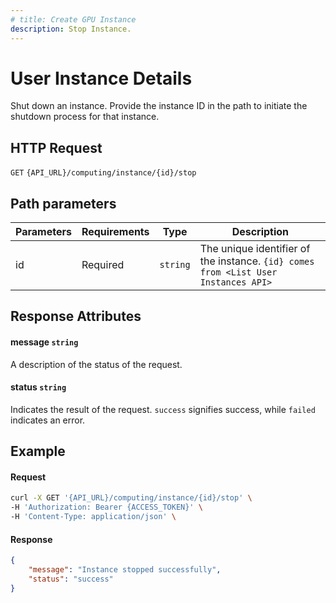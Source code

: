 ```yaml
---
# title: Create GPU Instance
description: Stop Instance.
---
```


# User Instance Details

Shut down an instance. Provide the instance ID in the path to initiate the shutdown process for that instance.

## HTTP Request

`GET` `{API_URL}/computing/instance/{id}/stop`

## Path parameters

| Parameters     | Requirements      | Type       | Description      |
|---------------|--------------------|----------------|----------------|
| id      | Required    | `string`       | The unique identifier of the instance. `{id} comes from <List User Instances API>` |

## Response Attributes

#### message `string`

A description of the status of the request.

#### status `string`

Indicates the result of the request. `success` signifies success, while `failed` indicates an error.

## Example

#### Request

```bash
curl -X GET '{API_URL}/computing/instance/{id}/stop' \
-H 'Authorization: Bearer {ACCESS_TOKEN}' \
-H 'Content-Type: application/json' \

```

#### Response

```json
{
    "message": "Instance stopped successfully",
    "status": "success"
}
```
